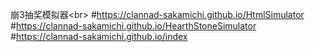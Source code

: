 崩3抽奖模拟器<br\>
#https://clannad-sakamichi.github.io/HtmlSimulator
#https://clannad-sakamichi.github.io/HearthStoneSimulator
#https://clannad-sakamichi.github.io/index
